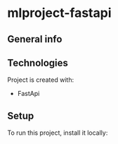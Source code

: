 # mlproject-fastapi

## General info

## Technologies
Project is created with:
* FastApi


## Setup
To run this project, install it locally:

```
```
